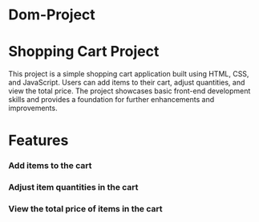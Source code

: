 # Dom-Project
# Shopping Cart Project
This project is a simple shopping cart application built using HTML, CSS, and JavaScript. 
Users can add items to their cart, adjust quantities, and view the total price. 
The project showcases basic front-end development skills and provides a foundation for further enhancements and improvements.

# Features
### Add items to the cart
### Adjust item quantities in the cart
### View the total price of items in the cart

